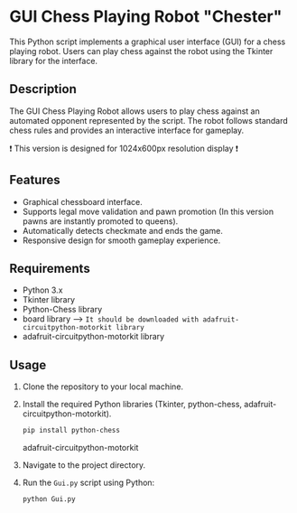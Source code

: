 # GUI Chess Playing Robot "Chester"

This Python script implements a graphical user interface (GUI) for a chess playing robot. Users can play chess against the robot using the Tkinter library for the interface.

## Description

The GUI Chess Playing Robot allows users to play chess against an automated opponent represented by the script. The robot follows standard chess rules and provides an interactive interface for gameplay.

:exclamation:
This version is designed for 1024x600px resolution display
:exclamation:

## Features

- Graphical chessboard interface.
- Supports legal move validation and pawn promotion (In this version pawns are instantly promoted to queens).
- Automatically detects checkmate and ends the game.
- Responsive design for smooth gameplay experience.

## Requirements

- Python 3.x
- Tkinter library
- Python-Chess library
- board library --> `It should be downloaded with adafruit-circuitpython-motorkit library`
- adafruit-circuitpython-motorkit library

## Usage

1. Clone the repository to your local machine.
2. Install the required Python libraries (Tkinter, python-chess, adafruit-circuitpython-motorkit).
   ```bash
   pip install python-chess

   ```
   adafruit-circuitpython-motorkit

3. Navigate to the project directory.
4. Run the `Gui.py` script using Python:
   ```bash
   python Gui.py
